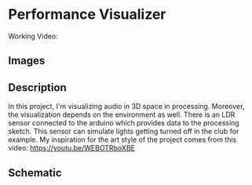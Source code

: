 # Performance Visualizer

Working Video: 

## Images

## Description
In this project, I'm visualizing audio in 3D space in processing. Moreover, the visualization depends on the environment as well. There is an LDR sensor connected to the arduino which provides data to the processing sketch. This sensor can simulate lights getting turned off in the club for example. 
My inspiration for the art style of the project comes from this video: https://youtu.be/WEBOTRboXBE

## Schematic
